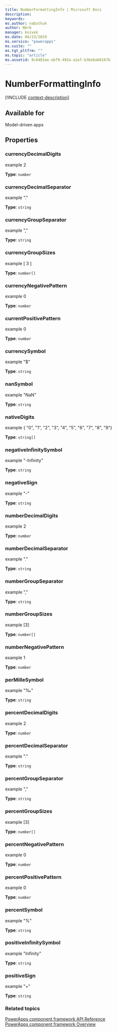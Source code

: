 ```yaml
---
title: NumberFormattingInfo | Microsoft Docs
description: 
keywords:
ms.author: nabuthuk
author: Nkrb
manager: kvivek
ms.date: 04/23/2019
ms.service: "powerapps"
ms.suite: ""
ms.tgt_pltfrm: ""
ms.topic: "article"
ms.assetid: 8c0481ee-abf9-492a-a1ef-b36e8a68167b
---
```


# NumberFormattingInfo

[!INCLUDE [context-description](includes/numberformattinginfo-description.md)]

## Available for 

Model-driven apps

## Properties

### currencyDecimalDigits

 example 2

**Type**: `number`

### currencyDecimalSeparator

example "."

**Type**: `string`

### currencyGroupSeparator

example ","

**Type**: `string`

### currencyGroupSizes

example [ 3 ]

**Type**: `number[]`

### currencyNegativePattern

example 0

**Type**: `number`

### currentPositivePattern

example 0

**Type**: `number`

### currencySymbol

example "$"

**Type**: `string`

### nanSymbol

example "NaN"

**Type**: `string`

### nativeDigits

example { "0", "1", "2", "3", "4", "5", "6", "7", "8", "9"}

**Type**: `string[]`

### negativeInfinitySymbol

example "-Infinity"

**Type**: `string`

### negativeSign

example "-"

**Type**: `string`

### numberDecimalDigits

example 2

**Type**: `number`

### numberDecimalSeparator

example "."

**Type**: `string`

### numberGroupSeparator

example ","

**Type**: `string`

### numberGroupSizes

example [3]

**Type**: `number[]`

### numberNegativePattern

example 1

**Type**: `number`

### perMilleSymbol

example "‰"

**Type**: `string`

### percentDecimalDigits

example 2

**Type**: `number`

### percentDecimalSeparator

example "."

**Type**: `string`

### percentGroupSeparator

example ","

**Type**: `string`

### percentGroupSizes

example [3]

**Type**: `number[]`

### percentNegativePattern

example 0

**Type**: `number`

### percentPositivePattern

example 0

**Type**: `number`

### percentSymbol

example "%"

**Type**: `string`

### positiveInfinitySymbol

example "Infinity"

**Type**: `string`

### positiveSign

example "+"

**Type**: `string`


### Related topics

[PowerApps component framework API Reference](../reference/index.md)<br/>
[PowerApps component framework Overview](../overview.md)